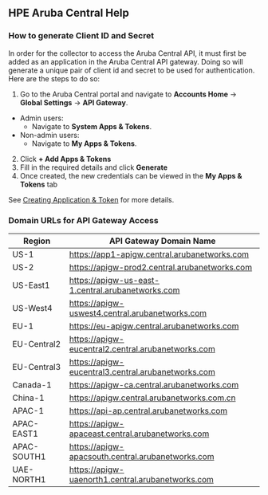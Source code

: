 ## HPE Aruba Central Help

### How to generate Client ID and Secret

In order for the collector to access the Aruba Central API, it must first be added as an application in the Aruba Central API gateway. Doing so will generate a unique pair of client id and secret to be used for authentication. Here are the steps to do so:

1. Go to the Aruba Central portal and navigate to **Accounts Home** -> **Global Settings** -> **API Gateway**.

- Admin users:
  - Navigate to **System Apps & Tokens**.
- Non-admin users:
  - Navigate to **My Apps & Tokens**.

2. Click **+ Add Apps & Tokens**
3. Fill in the required details and click **Generate**
4. Once created, the new credentials can be viewed in the **My Apps & Tokens** tab

See [Creating Application & Token](https://developer.arubanetworks.com/hpe-aruba-networking-central/docs/api-gateway-creating-application-token) for more details.


### Domain URLs for API Gateway Access

| **Region** | **API Gateway Domain Name** |
| --- | --- |
| US-1 | <https://app1-apigw.central.arubanetworks.com> |
| US-2 | <https://apigw-prod2.central.arubanetworks.com> |
| US-East1 | <https://apigw-us-east-1.central.arubanetworks.com> |
| US-West4 | <https://apigw-uswest4.central.arubanetworks.com> |
| EU-1 | <https://eu-apigw.central.arubanetworks.com> |
| EU-Central2 | <https://apigw-eucentral2.central.arubanetworks.com> |
| EU-Central3 | <https://apigw-eucentral3.central.arubanetworks.com> |
| Canada-1 | <https://apigw-ca.central.arubanetworks.com> |
| China-1 | <https://apigw.central.arubanetworks.com.cn> |
| APAC-1 | <https://api-ap.central.arubanetworks.com> |
| APAC-EAST1 | <https://apigw-apaceast.central.arubanetworks.com> |
| APAC-SOUTH1 | <https://apigw-apacsouth.central.arubanetworks.com> |
| UAE-NORTH1 | <https://apigw-uaenorth1.central.arubanetworks.com> |
